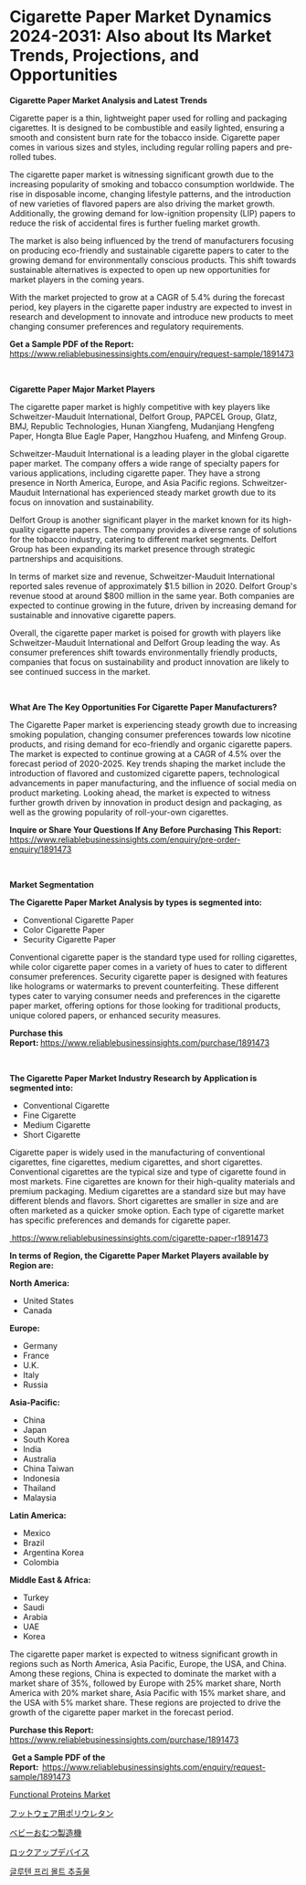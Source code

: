 <p><h1>Cigarette Paper Market Dynamics 2024-2031: Also about Its Market Trends, Projections, and Opportunities</h1></p><p><strong>Cigarette Paper Market Analysis and Latest Trends</strong></p>
<p><p>Cigarette paper is a thin, lightweight paper used for rolling and packaging cigarettes. It is designed to be combustible and easily lighted, ensuring a smooth and consistent burn rate for the tobacco inside. Cigarette paper comes in various sizes and styles, including regular rolling papers and pre-rolled tubes.</p><p>The cigarette paper market is witnessing significant growth due to the increasing popularity of smoking and tobacco consumption worldwide. The rise in disposable income, changing lifestyle patterns, and the introduction of new varieties of flavored papers are also driving the market growth. Additionally, the growing demand for low-ignition propensity (LIP) papers to reduce the risk of accidental fires is further fueling market growth.</p><p>The market is also being influenced by the trend of manufacturers focusing on producing eco-friendly and sustainable cigarette papers to cater to the growing demand for environmentally conscious products. This shift towards sustainable alternatives is expected to open up new opportunities for market players in the coming years.</p><p>With the market projected to grow at a CAGR of 5.4% during the forecast period, key players in the cigarette paper industry are expected to invest in research and development to innovate and introduce new products to meet changing consumer preferences and regulatory requirements.</p></p>
<p><strong>Get a Sample PDF of the Report:&nbsp;</strong> <a href="https://www.reliablebusinessinsights.com/enquiry/request-sample/1891473">https://www.reliablebusinessinsights.com/enquiry/request-sample/1891473</a></p>
<p>&nbsp;</p>
<p><strong>Cigarette Paper Major Market Players</strong></p>
<p><p>The cigarette paper market is highly competitive with key players like Schweitzer-Mauduit International, Delfort Group, PAPCEL Group, Glatz, BMJ, Republic Technologies, Hunan Xiangfeng, Mudanjiang Hengfeng Paper, Hongta Blue Eagle Paper, Hangzhou Huafeng, and Minfeng Group. </p><p>Schweitzer-Mauduit International is a leading player in the global cigarette paper market. The company offers a wide range of specialty papers for various applications, including cigarette paper. They have a strong presence in North America, Europe, and Asia Pacific regions. Schweitzer-Mauduit International has experienced steady market growth due to its focus on innovation and sustainability. </p><p>Delfort Group is another significant player in the market known for its high-quality cigarette papers. The company provides a diverse range of solutions for the tobacco industry, catering to different market segments. Delfort Group has been expanding its market presence through strategic partnerships and acquisitions.</p><p>In terms of market size and revenue, Schweitzer-Mauduit International reported sales revenue of approximately $1.5 billion in 2020. Delfort Group's revenue stood at around $800 million in the same year. Both companies are expected to continue growing in the future, driven by increasing demand for sustainable and innovative cigarette papers.</p><p>Overall, the cigarette paper market is poised for growth with players like Schweitzer-Mauduit International and Delfort Group leading the way. As consumer preferences shift towards environmentally friendly products, companies that focus on sustainability and product innovation are likely to see continued success in the market.</p></p>
<p>&nbsp;</p>
<p><strong>What Are The Key Opportunities For Cigarette Paper Manufacturers?</strong></p>
<p><p>The Cigarette Paper market is experiencing steady growth due to increasing smoking population, changing consumer preferences towards low nicotine products, and rising demand for eco-friendly and organic cigarette papers. The market is expected to continue growing at a CAGR of 4.5% over the forecast period of 2020-2025. Key trends shaping the market include the introduction of flavored and customized cigarette papers, technological advancements in paper manufacturing, and the influence of social media on product marketing. Looking ahead, the market is expected to witness further growth driven by innovation in product design and packaging, as well as the growing popularity of roll-your-own cigarettes.</p></p>
<p><strong>Inquire or Share Your Questions If Any Before Purchasing This Report:</strong> <a href="https://www.reliablebusinessinsights.com/enquiry/pre-order-enquiry/1891473">https://www.reliablebusinessinsights.com/enquiry/pre-order-enquiry/1891473</a></p>
<p>&nbsp;</p>
<p><strong>Market Segmentation</strong></p>
<p><strong>The Cigarette Paper Market Analysis by types is segmented into:</strong></p>
<p><ul><li>Conventional Cigarette Paper</li><li>Color Cigarette Paper</li><li>Security Cigarette Paper</li></ul></p>
<p><p>Conventional cigarette paper is the standard type used for rolling cigarettes, while color cigarette paper comes in a variety of hues to cater to different consumer preferences. Security cigarette paper is designed with features like holograms or watermarks to prevent counterfeiting. These different types cater to varying consumer needs and preferences in the cigarette paper market, offering options for those looking for traditional products, unique colored papers, or enhanced security measures.</p></p>
<p><strong>Purchase this Report:&nbsp;</strong><a href="https://www.reliablebusinessinsights.com/purchase/1891473">https://www.reliablebusinessinsights.com/purchase/1891473</a></p>
<p>&nbsp;</p>
<p><strong>The Cigarette Paper Market Industry Research by Application is segmented into:</strong></p>
<p><ul><li>Conventional Cigarette</li><li>Fine Cigarette</li><li>Medium Cigarette</li><li>Short Cigarette</li></ul></p>
<p><p>Cigarette paper is widely used in the manufacturing of conventional cigarettes, fine cigarettes, medium cigarettes, and short cigarettes. Conventional cigarettes are the typical size and type of cigarette found in most markets. Fine cigarettes are known for their high-quality materials and premium packaging. Medium cigarettes are a standard size but may have different blends and flavors. Short cigarettes are smaller in size and are often marketed as a quicker smoke option. Each type of cigarette market has specific preferences and demands for cigarette paper.</p></p>
<p><a href="https://www.reliablebusinessinsights.com/cigarette-paper-r1891473">&nbsp;https://www.reliablebusinessinsights.com/cigarette-paper-r1891473</a></p>
<p><strong>In terms of Region, the Cigarette Paper Market Players available by Region are:</strong></p>
<p>
    <p> <strong> North America: </strong>
        <ul>
            <li>United States</li>
            <li>Canada</li>
        </ul>
        </p> 
    <p> <strong> Europe: </strong>
        <ul>
            <li>Germany</li>
            <li>France</li>
            <li>U.K.</li>
            <li>Italy</li>
            <li>Russia</li>
        </ul>
        </p> 
    <p> <strong> Asia-Pacific: </strong>
        <ul>
            <li>China</li>
            <li>Japan</li>
            <li>South Korea</li>
            <li>India</li>
            <li>Australia</li>
            <li>China Taiwan</li>
            <li>Indonesia</li>
            <li>Thailand</li>
            <li>Malaysia</li>
        </ul>
        </p> 
    <p> <strong> Latin America: </strong>
        <ul>
            <li>Mexico</li>
            <li>Brazil</li>
            <li>Argentina Korea</li>
            <li>Colombia</li>
        </ul>
        </p> 
    <p> <strong> Middle East & Africa: </strong>
        <ul>
            <li>Turkey</li>
            <li>Saudi</li>
            <li>Arabia</li>
            <li>UAE</li>
            <li>Korea</li>
        </ul>
    </p>
    </p>
<p><p>The cigarette paper market is expected to witness significant growth in regions such as North America, Asia Pacific, Europe, the USA, and China. Among these regions, China is expected to dominate the market with a market share of 35%, followed by Europe with 25% market share, North America with 20% market share, Asia Pacific with 15% market share, and the USA with 5% market share. These regions are projected to drive the growth of the cigarette paper market in the forecast period.</p></p>
<p><strong>Purchase this Report: </strong><a href="https://www.reliablebusinessinsights.com/purchase/1891473">https://www.reliablebusinessinsights.com/purchase/1891473</a></p>
<p>&nbsp;<strong>Get a Sample PDF of the Report:&nbsp;&nbsp;</strong><a href="https://www.reliablebusinessinsights.com/enquiry/request-sample/1891473">https://www.reliablebusinessinsights.com/enquiry/request-sample/1891473</a></p>
<p><strong></strong></p>
<p><p><a href="https://issuu.com/reportprime-2/docs/functional-proteins-market-size-2030.pptx">Functional Proteins Market</a></p><p><a href="https://medium.com/@graysonwolfe1913/%E3%83%95%E3%83%83%E3%83%88%E3%82%A6%E3%82%A7%E3%82%A2%E7%94%A8%E3%83%9D%E3%83%AA%E3%82%A6%E3%83%AC%E3%82%BF%E3%83%B3%E5%B8%82%E5%A0%B4%E5%88%86%E6%9E%90%E3%83%AC%E3%83%9D%E3%83%BC%E3%83%88-%E3%83%88%E3%83%AC%E3%83%B3%E3%83%89-%E6%88%90%E9%95%B7%E8%A6%81%E5%9B%A0-%E3%81%8A%E3%82%88%E3%81%B3%E4%BA%88%E6%B8%AC-2024%E5%B9%B4-2031%E5%B9%B4-196d225fe5a4">フットウェア用ポリウレタン</a></p><p><a href="https://medium.com/@coraltrout1923/%E3%82%B0%E3%83%AD%E3%83%BC%E3%83%90%E3%83%AB%E3%83%99%E3%83%93%E3%83%BC%E3%83%80%E3%82%A4%E3%83%91%E3%83%BC%E3%83%A1%E3%83%BC%E3%82%AD%E3%83%B3%E3%82%B0%E3%83%9E%E3%82%B7%E3%83%B3%E7%94%A3%E6%A5%AD-%E3%82%BF%E3%82%A4%E3%83%97-%E3%82%A2%E3%83%97%E3%83%AA%E3%82%B1%E3%83%BC%E3%82%B7%E3%83%A7%E3%83%B3-%E5%B8%82%E5%A0%B4%E3%83%97%E3%83%AC%E3%83%BC%E3%83%A4%E3%83%BC-%E5%9C%B0%E5%9F%9F%E5%88%A5%E6%88%90%E9%95%B7%E5%88%86%E6%9E%90-%E3%81%8A%E3%82%88%E3%81%B3%E5%B0%86%E6%9D%A5%E3%82%B7%E3%83%8A%E3%83%AA%E3%82%AA-2024%E5%B9%B4-2031%E5%B9%B4-bf37ef9e7682">ベビーおむつ製造機</a></p><p><a href="https://github.com/mm14022023/Market-Research-Report-List-1/blob/main/2096273115234.md">ロックアップデバイス</a></p><p><a href="https://github.com/brendon65677/Market-Research-Report-List-1/blob/main/8055661124817.md">글루텐 프리 몰트 추출물</a></p></p>